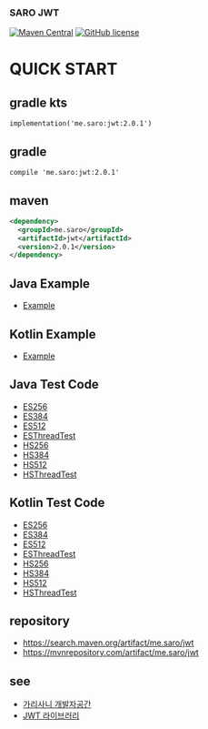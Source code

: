 ### SARO JWT
[![Maven Central](https://maven-badges.herokuapp.com/maven-central/me.saro/jwt/badge.svg)](https://maven-badges.herokuapp.com/maven-central/me.saro/jwt)
[![GitHub license](https://img.shields.io/github/license/saro-lab/jwt.svg)](https://github.com/saro-lab/jwt/blob/master/LICENSE)

# QUICK START

## gradle kts
```
implementation('me.saro:jwt:2.0.1')
```

## gradle
```
compile 'me.saro:jwt:2.0.1'
```

## maven
``` xml
<dependency>
  <groupId>me.saro</groupId>
  <artifactId>jwt</artifactId>
  <version>2.0.1</version>
</dependency>
```

## Java Example
- [Example](https://github.com/saro-lab/jwt/blob/main/src/test/java/me/saro/jwt/java/core/Example.java)

## Kotlin Example
- [Example](https://github.com/saro-lab/jwt/blob/main/src/test/kotlin/me/saro/jwt/kotlin/core/Example.kt)


## Java Test Code
- [ES256](https://github.com/saro-lab/jwt/blob/main/src/test/java/me/saro/jwt/java/alg/ES256.java)
- [ES384](https://github.com/saro-lab/jwt/blob/main/src/test/java/me/saro/jwt/java/alg/ES384.java)
- [ES512](https://github.com/saro-lab/jwt/blob/main/src/test/java/me/saro/jwt/java/alg/ES512.java)
- [ESThreadTest](https://github.com/saro-lab/jwt/blob/main/src/test/java/me/saro/jwt/java/alg/ESThreadTest.java)
- [HS256](https://github.com/saro-lab/jwt/blob/main/src/test/java/me/saro/jwt/java/alg/HS256.java)
- [HS384](https://github.com/saro-lab/jwt/blob/main/src/test/java/me/saro/jwt/java/alg/HS384.java)
- [HS512](https://github.com/saro-lab/jwt/blob/main/src/test/java/me/saro/jwt/java/alg/HS512.java)
- [HSThreadTest](https://github.com/saro-lab/jwt/blob/main/src/test/java/me/saro/jwt/java/alg/HSThreadTest.java)

## Kotlin Test Code
- [ES256](https://github.com/saro-lab/jwt/blob/main/src/test/kotlin/me/saro/jwt/kotlin/alg/ES256.kt)
- [ES384](https://github.com/saro-lab/jwt/blob/main/src/test/kotlin/me/saro/jwt/kotlin/alg/ES384.kt)
- [ES512](https://github.com/saro-lab/jwt/blob/main/src/test/kotlin/me/saro/jwt/kotlin/alg/ES512.kt)
- [ESThreadTest](https://github.com/saro-lab/jwt/blob/main/src/test/kotlin/me/saro/jwt/kotlin/alg/ESThreadTest.kt)
- [HS256](https://github.com/saro-lab/jwt/blob/main/src/test/kotlin/me/saro/jwt/kotlin/alg/HS256.kt)
- [HS384](https://github.com/saro-lab/jwt/blob/main/src/test/kotlin/me/saro/jwt/kotlin/alg/HS384.kt)
- [HS512](https://github.com/saro-lab/jwt/blob/main/src/test/kotlin/me/saro/jwt/kotlin/alg/HS512.kt)
- [HSThreadTest](https://github.com/saro-lab/jwt/blob/main/src/test/kotlin/me/saro/jwt/kotlin/alg/HSThreadTest.kt)


## repository
- https://search.maven.org/artifact/me.saro/jwt
- https://mvnrepository.com/artifact/me.saro/jwt

## see
- [가리사니 개발자공간](https://gs.saro.me)
- [JWT 라이브러리](https://gs.saro.me/lab?topicId=372)

